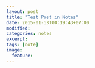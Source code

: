```yaml
---
layout: post
title: "Test Post in Notes"
date: 2015-01-18T00:19:43+07:00
modified:
categories: notes
excerpt:
tags: [note]
image:
  feature:
---
```



